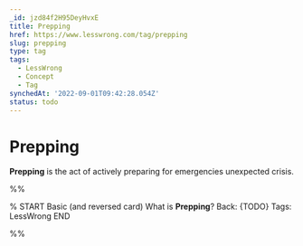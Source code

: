 ```yaml
---
_id: jzd84f2H95DeyHvxE
title: Prepping
href: https://www.lesswrong.com/tag/prepping
slug: prepping
type: tag
tags:
  - LessWrong
  - Concept
  - Tag
synchedAt: '2022-09-01T09:42:28.054Z'
status: todo
---
```


# Prepping

**Prepping** is the act of actively preparing for emergencies unexpected crisis.


%%

% START
Basic (and reversed card)
What is **Prepping**?
Back: {TODO}
Tags: LessWrong
END

%%
	
